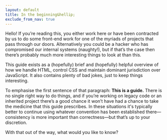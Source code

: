 ```yaml
---
layout: default
title: In the beginning&hellip;
exclude_from_nav: true
---
```


Hello! If you’re reading this, you either work here or have been  contracted by us to do some front-end work for one of the myriads of projects that pass through our doors. Alternatively you could be a hacker who has compromised our internal systems (naughty!), but if that’s the case then there’s probably much more interesting things to look at than this. 

This guide exists as a (hopefully) brief and (hopefully) helpful overview of how we handle HTML, control CSS and maintain dominant jurisdiction over JavaScript. It also contains plenty of bad jokes, just to keep things interesting. 

To emphasise the first sentence of that paragraph: **This is a guide.** There is no single right way to do things, and if you’re working on legacy code or an inherited project there’s a good chance it won’t have had a chance to take the medicine that this guide prescribes. In these situations it's typically better to continue using whatever convention has been established there—consistency is more important than correctness—but that’s up to your discretion. 

With that out of the way, what would you like to know?